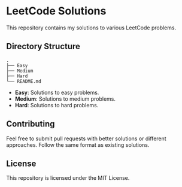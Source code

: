 # LeetCode Solutions

This repository contains my solutions to various LeetCode problems.

## Directory Structure

```
.
├── Easy
├── Medium
├── Hard
└── README.md
```

- **Easy**: Solutions to easy problems.
- **Medium**: Solutions to medium problems.
- **Hard**: Solutions to hard problems.

## Contributing

Feel free to submit pull requests with better solutions or different approaches. Follow the same format as existing solutions.

## License

This repository is licensed under the MIT License.
